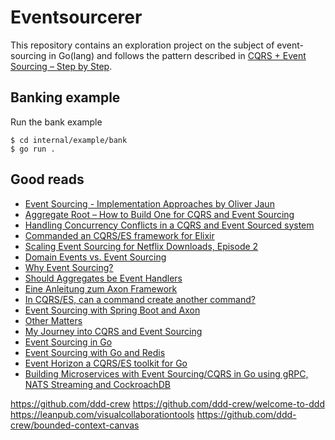 Eventsourcerer
==============

This repository contains an exploration project on the subject of event-sourcing in Go(lang) and follows the pattern described in [CQRS + Event Sourcing – Step by Step](https://danielwhittaker.me/2020/02/20/cqrs-step-step-guide-flow-typical-application/).


Banking example
---------------

Run the bank example

    $ cd internal/example/bank
    $ go run .


Good reads
----------

- [Event Sourcing - Implementation Approaches by Oliver Jaun](https://idontbyte.jaun.org/blog/2020/03/eventsourcing-implementation-approaches)
- [Aggregate Root – How to Build One for CQRS and Event Sourcing](https://danielwhittaker.me/2014/11/15/aggregate-root-cqrs-event-sourcing/)
- [Handling Concurrency Conflicts in a CQRS and Event Sourced system](https://danielwhittaker.me/2014/09/29/handling-concurrency-issues-cqrs-event-sourced-system/)
- [Commanded an CQRS/ES framework for Elixir](https://hexdocs.pm/commanded/commands.html)
- [Scaling Event Sourcing for Netflix Downloads, Episode 2](https://netflixtechblog.com/scaling-event-sourcing-for-netflix-downloads-episode-2-ce1b54d46eec)
- [Domain Events vs. Event Sourcing](https://www.innoq.com/de/blog/domain-events-vs-event-sourcing/)
- [Why Event Sourcing?](https://eventuate.io/whyeventsourcing.html)
- [Should Aggregates be Event Handlers](https://stackoverflow.com/questions/26876757/should-aggregates-be-event-handlers/26946740)
- [Eine Anleitung zum Axon Framework](https://www.codeflow.site/de/article/axon-cqrs-event-sourcing)
- [In CQRS/ES, can a command create another command?](https://softwareengineering.stackexchange.com/questions/319487/in-cqrs-es-can-a-command-create-another-command)
- [Event Sourcing with Spring Boot and Axon](https://www.novatec-gmbh.de/en/blog/event-sourcing-spring-boot-axon/)
- [Other Matters](https://cqrs.nu/tutorial/cs/05-other-matters)
- [My Journey into CQRS and Event Sourcing](https://medium.com/nexa-digital/my-journey-into-cqrs-and-event-sourcing-4bd7d0c1c670)
- [Event Sourcing in Go](https://victoramartinez.com/posts/event-sourcing-in-go/)
- [Event Sourcing with Go and Redis](https://dev.to/felixvo/event-sourcing-with-go-and-redis-56ba)
- [Event Horizon a CQRS/ES toolkit for Go](https://github.com/looplab/eventhorizon)
- [Building Microservices with Event Sourcing/CQRS in Go using gRPC, NATS Streaming and CockroachDB](https://shijuvar.medium.com/building-microservices-with-event-sourcing-cqrs-in-go-using-grpc-nats-streaming-and-cockroachdb-983f650452aa)

https://github.com/ddd-crew
https://github.com/ddd-crew/welcome-to-ddd
https://leanpub.com/visualcollaborationtools
https://github.com/ddd-crew/bounded-context-canvas




